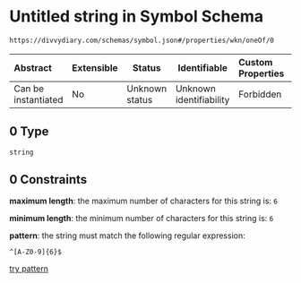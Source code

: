 # Untitled string in Symbol Schema

```txt
https://divvydiary.com/schemas/symbol.json#/properties/wkn/oneOf/0
```

| Abstract            | Extensible | Status         | Identifiable            | Custom Properties | Additional Properties | Access Restrictions | Defined In                                                         |
| :------------------ | ---------- | -------------- | ----------------------- | :---------------- | --------------------- | ------------------- | ------------------------------------------------------------------ |
| Can be instantiated | No         | Unknown status | Unknown identifiability | Forbidden         | Allowed               | none                | [symbol.json\*](../src/schemas/symbol.json "open original schema") |

## 0 Type

`string`

## 0 Constraints

**maximum length**: the maximum number of characters for this string is: `6`

**minimum length**: the minimum number of characters for this string is: `6`

**pattern**: the string must match the following regular expression:

```regexp
^[A-Z0-9]{6}$
```

[try pattern](https://regexr.com/?expression=%5E%5BA-Z0-9%5D%7B6%7D%24 "try regular expression with regexr.com")
